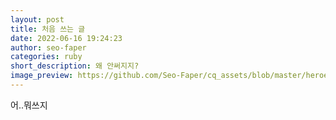 ```yaml
---
layout: post
title: 처음 쓰는 글
date: 2022-06-16 19:24:23
author: seo-faper
categories: ruby
short_description: 왜 안써지지?
image_preview: https://github.com/Seo-Faper/cq_assets/blob/master/heroes/hu_5_29.png?raw=true
---
```

어..뭐쓰지
